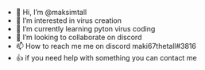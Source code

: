 - 👋 Hi, I’m @maksimtall
- 👀 I’m interested in virus creation
- 🌱 I’m currently learning pyton virus coding
- 💞️ I’m looking to collaborate on discord
- 📫 How to reach me me on discord maki67thetall#3816
- 👍 if you need help with something you can contact me

<!---
maksimtall/maksimtall is a ✨ special ✨ repository because its `README.md` (this file) appears on your GitHub profile.
You can click the Preview link to take a look at your changes.
--->
